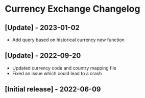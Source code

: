# Currency Exchange Changelog

## [Update] - 2023-01-02
- Add query based on historical currency new function

## [Update] - 2022-09-20

- Updated currency code and country mapping file
- Fixed an issue which could lead to a crash

## [Initial release] - 2022-06-09
